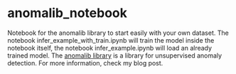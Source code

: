 # anomalib_notebook
Notebook for the anomalib library to start easily with your own dataset. The notebook infer_example_with_train.ipynb will train the model inside the notebook itself, the notebook infer_example.ipynb will load an already trained model.
The [anomalib library](https://github.com/openvinotoolkit/anomalib) is a library for unsupervised anomaly detection.
For more information, check my blog post.
